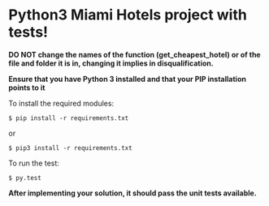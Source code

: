 Python3 Miami Hotels project with tests!
===

**DO NOT change the names of the function (get_cheapest_hotel) or of the file and folder it is in, changing it implies in disqualification.** 

**Ensure that you have Python 3 installed and that your PIP installation points to it**

To install the required modules:

```
$ pip install -r requirements.txt
```
or
```
$ pip3 install -r requirements.txt
```


To run the test:

```
$ py.test
```

**After implementing your solution, it should pass the unit tests available.** 
